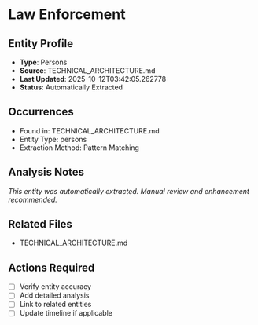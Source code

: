# Law Enforcement

## Entity Profile
- **Type**: Persons
- **Source**: TECHNICAL_ARCHITECTURE.md
- **Last Updated**: 2025-10-12T03:42:05.262778
- **Status**: Automatically Extracted

## Occurrences
- Found in: TECHNICAL_ARCHITECTURE.md
- Entity Type: persons
- Extraction Method: Pattern Matching

## Analysis Notes
*This entity was automatically extracted. Manual review and enhancement recommended.*

## Related Files
- TECHNICAL_ARCHITECTURE.md

## Actions Required
- [ ] Verify entity accuracy
- [ ] Add detailed analysis
- [ ] Link to related entities
- [ ] Update timeline if applicable
